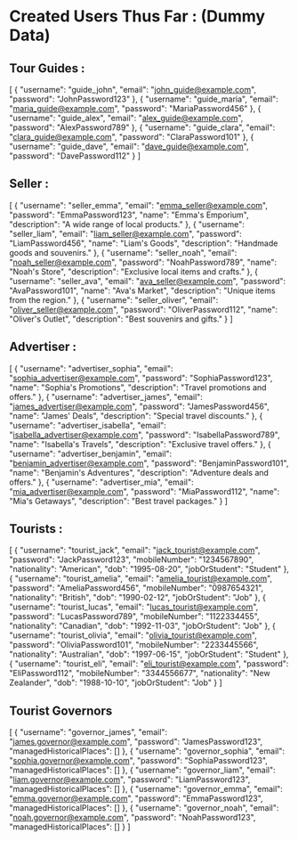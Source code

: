 # Created Users Thus Far : (Dummy Data)

## Tour Guides : 

[
  {
    "username": "guide_john",
    "email": "john_guide@example.com",
    "password": "JohnPassword123"
  },
  {
    "username": "guide_maria",
    "email": "maria_guide@example.com",
    "password": "MariaPassword456"
  },
  {
    "username": "guide_alex",
    "email": "alex_guide@example.com",
    "password": "AlexPassword789"
  },
  {
    "username": "guide_clara",
    "email": "clara_guide@example.com",
    "password": "ClaraPassword101"
  },
  {
    "username": "guide_dave",
    "email": "dave_guide@example.com",
    "password": "DavePassword112"
  }
]


## Seller : 
[
  {
    "username": "seller_emma",
    "email": "emma_seller@example.com",
    "password": "EmmaPassword123",
    "name": "Emma's Emporium",
    "description": "A wide range of local products."
  },
  {
    "username": "seller_liam",
    "email": "liam_seller@example.com",
    "password": "LiamPassword456",
    "name": "Liam's Goods",
    "description": "Handmade goods and souvenirs."
  },
  {
    "username": "seller_noah",
    "email": "noah_seller@example.com",
    "password": "NoahPassword789",
    "name": "Noah's Store",
    "description": "Exclusive local items and crafts."
  },
  {
    "username": "seller_ava",
    "email": "ava_seller@example.com",
    "password": "AvaPassword101",
    "name": "Ava's Market",
    "description": "Unique items from the region."
  },
  {
    "username": "seller_oliver",
    "email": "oliver_seller@example.com",
    "password": "OliverPassword112",
    "name": "Oliver's Outlet",
    "description": "Best souvenirs and gifts."
  }
]

## Advertiser : 

[
  {
    "username": "advertiser_sophia",
    "email": "sophia_advertiser@example.com",
    "password": "SophiaPassword123",
    "name": "Sophia's Promotions",
    "description": "Travel promotions and offers."
  },
  {
    "username": "advertiser_james",
    "email": "james_advertiser@example.com",
    "password": "JamesPassword456",
    "name": "James' Deals",
    "description": "Special travel discounts."
  },
  {
    "username": "advertiser_isabella",
    "email": "isabella_advertiser@example.com",
    "password": "IsabellaPassword789",
    "name": "Isabella's Travels",
    "description": "Exclusive travel offers."
  },
  {
    "username": "advertiser_benjamin",
    "email": "benjamin_advertiser@example.com",
    "password": "BenjaminPassword101",
    "name": "Benjamin's Adventures",
    "description": "Adventure deals and offers."
  },
  {
    "username": "advertiser_mia",
    "email": "mia_advertiser@example.com",
    "password": "MiaPassword112",
    "name": "Mia's Getaways",
    "description": "Best travel packages."
  }
]


## Tourists : 

[
  {
    "username": "tourist_jack",
    "email": "jack_tourist@example.com",
    "password": "JackPassword123",
    "mobileNumber": "1234567890",
    "nationality": "American",
    "dob": "1995-08-20",
    "jobOrStudent": "Student"
  },
  {
    "username": "tourist_amelia",
    "email": "amelia_tourist@example.com",
    "password": "AmeliaPassword456",
    "mobileNumber": "0987654321",
    "nationality": "British",
    "dob": "1990-02-12",
    "jobOrStudent": "Job"
  },
  {
    "username": "tourist_lucas",
    "email": "lucas_tourist@example.com",
    "password": "LucasPassword789",
    "mobileNumber": "1122334455",
    "nationality": "Canadian",
    "dob": "1992-11-03",
    "jobOrStudent": "Job"
  },
  {
    "username": "tourist_olivia",
    "email": "olivia_tourist@example.com",
    "password": "OliviaPassword101",
    "mobileNumber": "2233445566",
    "nationality": "Australian",
    "dob": "1997-06-15",
    "jobOrStudent": "Student"
  },
  {
    "username": "tourist_eli",
    "email": "eli_tourist@example.com",
    "password": "EliPassword112",
    "mobileNumber": "3344556677",
    "nationality": "New Zealander",
    "dob": "1988-10-10",
    "jobOrStudent": "Job"
  }
]

## Tourist Governors
[
    {
        "username": "governor_james",
        "email": "james.governor@example.com",
        "password": "JamesPassword123",
        "managedHistoricalPlaces": []
    },
    {
        "username": "governor_sophia",
        "email": "sophia.governor@example.com",
        "password": "SophiaPassword123",
        "managedHistoricalPlaces": []
    },
    {
        "username": "governor_liam",
        "email": "liam.governor@example.com",
        "password": "LiamPassword123",
        "managedHistoricalPlaces": []
    },
    {
        "username": "governor_emma",
        "email": "emma.governor@example.com",
        "password": "EmmaPassword123",
        "managedHistoricalPlaces": []
    },
    {
        "username": "governor_noah",
        "email": "noah.governor@example.com",
        "password": "NoahPassword123",
        "managedHistoricalPlaces": []
    }
]
